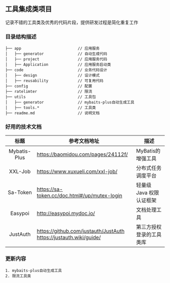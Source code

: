 
## 工具集成类项目

记录不错的工具类及优秀的代码片段，提供研发过程是简化重复工作

### 目录结构描述
```
├── app                         // 应用服务
│   ├── generator               // 自动生成代码
│   ├── project                 // 应用服务代码
│   ├── Application             // 应用服务启动类
├── code                        // 业务代码设计
│   ├── design                  // 设计模式
│   ├── reusability             // 可复用代码
├── config                      // 配置
├── ratelimter                  // 限流
├── utils                       // 工具包
│   ├── generator               // mybaits-plus自动生成工具
│   ├── tools.*                 // 工具类
├── readme.md                   // 说明文档

```
###  好用的技术文档
|      标题      | 参考文档地址                                                                  | 描述              |
|:------------:|-------------------------------------------------------------------------|-----------------|
| Mybatis-Plus | https://baomidou.com/pages/24112f/                                      | MyBatis的增强工具    |
|   XXL-Job    | https://www.xuxueli.com/xxl-job/                                        | 分布式任务调度平台       |
|   Sa-Token   | https://sa-token.cc/doc.html#/up/mutex-login                            | 轻量级 Java 权限认证框架 |
|   Easypoi    | http://easypoi.mydoc.io/                                                | 文档处理工具          |
|   JustAuth   | https://github.com/justauth/JustAuth <br/> https://justauth.wiki/guide/ | 第三方授权登录的工具类库    |

###  更新内容
```
1. mybaits-plus自动生成工具
2. 限流工具类
```
